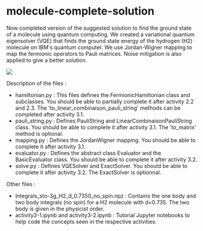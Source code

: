 # molecule-complete-solution
Now completed version of the suggested solution to find the ground state of a molecule using quantum computing. We created a variational quantum eigensolver (VQE) that finds the ground state energy of the hydrogen (H2) molecule on IBM's quantum  computer.  We use Jordan-Wigner mapping to map the fermionic operators to Pauli matrices. Noise mitigation is also applied to give a better solution. 

![](https://github.com/WaywardPhoton/QSciTech-QuantumBC-Workshop-Team4-Solution/blob/main/summary.png)

Description of the files :
- hamiltonian.py : This files defines the FermionicHamiltonian class and subclasses. You should be able to partially complete it after activity 2.2 and 2.3. The 'to_linear_combinaison_pauli_string' methods can be completed after activity 3.1.
- pauli_string.py : Defines PauliString and LinearCombinaisonPauliString class. You should be able to complete it after activity 3.1. The 'to_matrix' method is optional.
- mapping.py : Defines the JordanWigner mapping. You should be able to complete it after activity 3.1.
- evaluator.py : Defines the abstract class Evaluator and the BasicEvaluator class. You should be able to complete it after activity 3.2.
- solve.py : Defines VQESolver and ExactSolver. You should be able to complete it after activity 3.2. The ExactSolver is optionnal.


Other files :
- Integrals_sto-3g_H2_d_0.7350_no_spin.npz : Contains the one body and two body integrals (no spin) for a H2 molecule with d=0.735. The two body is given in the physicist order.
- activity3-1.ipynb and activity3-2.ipynb : Tutorial Jupyter notebooks to help code the concepts seen in the respective activities.


